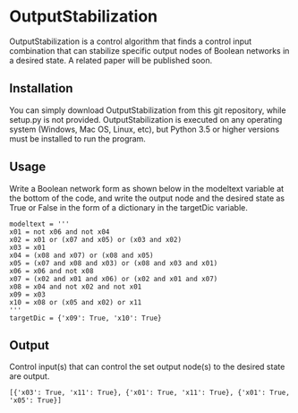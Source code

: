 # OutputStabilization
OutputStabilization is a control algorithm that finds a control input combination that can stabilize specific output nodes of Boolean networks in a desired state. A related paper will be published soon.

## Installation
You can simply download OutputStabilization from this git repository, while setup.py is not provided. OutputStabilization is executed on any operating system (Windows, Mac OS, Linux, etc), but Python 3.5 or higher versions must be installed to run the program.

## Usage
Write a Boolean network form as shown below in the modeltext variable at the bottom of the code, and write the output node and the desired state as True or False in the form of a dictionary in the targetDic variable.
```
modeltext = '''
x01 = not x06 and not x04
x02 = x01 or (x07 and x05) or (x03 and x02)
x03 = x01
x04 = (x08 and x07) or (x08 and x05)
x05 = (x07 and x08 and x03) or (x08 and x03 and x01)
x06 = x06 and not x08
x07 = (x02 and x01 and x06) or (x02 and x01 and x07)
x08 = x04 and not x02 and not x01
x09 = x03
x10 = x08 or (x05 and x02) or x11
'''
targetDic = {'x09': True, 'x10': True}
```

## Output
Control input(s) that can control the set output node(s) to the desired state are output.
```
[{'x03': True, 'x11': True}, {'x01': True, 'x11': True}, {'x01': True, 'x05': True}]
```
